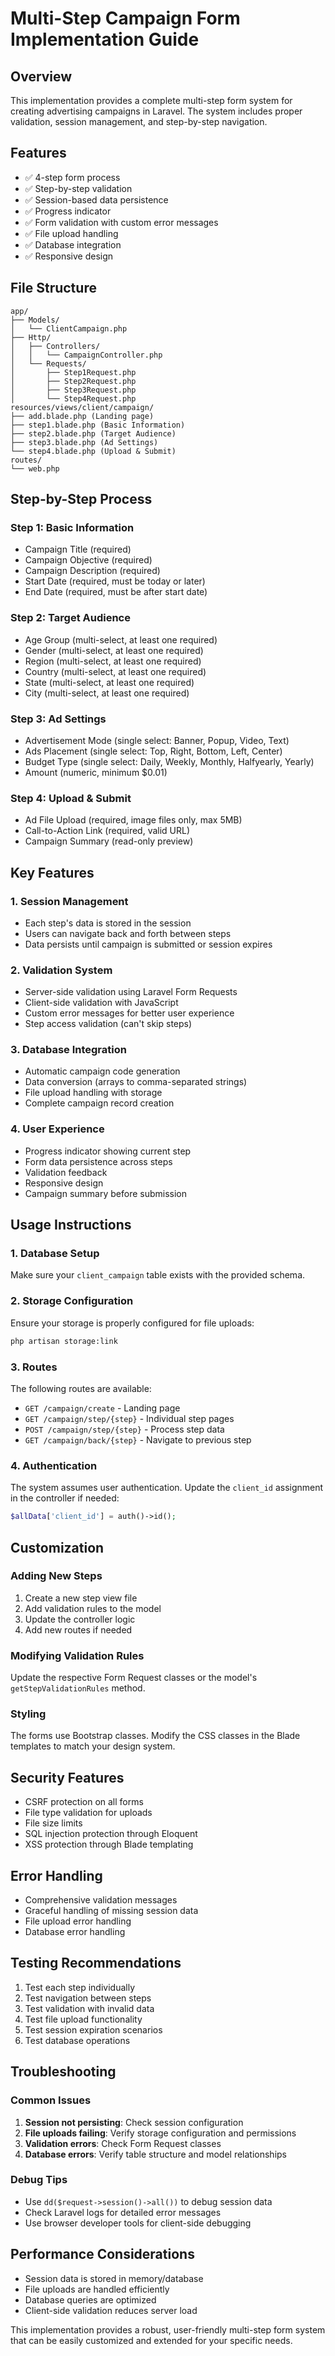# Multi-Step Campaign Form Implementation Guide

## Overview
This implementation provides a complete multi-step form system for creating advertising campaigns in Laravel. The system includes proper validation, session management, and step-by-step navigation.

## Features
- ✅ 4-step form process
- ✅ Step-by-step validation
- ✅ Session-based data persistence
- ✅ Progress indicator
- ✅ Form validation with custom error messages
- ✅ File upload handling
- ✅ Database integration
- ✅ Responsive design

## File Structure

```
app/
├── Models/
│   └── ClientCampaign.php
├── Http/
│   ├── Controllers/
│   │   └── CampaignController.php
│   └── Requests/
│       ├── Step1Request.php
│       ├── Step2Request.php
│       ├── Step3Request.php
│       └── Step4Request.php
resources/views/client/campaign/
├── add.blade.php (Landing page)
├── step1.blade.php (Basic Information)
├── step2.blade.php (Target Audience)
├── step3.blade.php (Ad Settings)
└── step4.blade.php (Upload & Submit)
routes/
└── web.php
```

## Step-by-Step Process

### Step 1: Basic Information
- Campaign Title (required)
- Campaign Objective (required)
- Campaign Description (required)
- Start Date (required, must be today or later)
- End Date (required, must be after start date)

### Step 2: Target Audience
- Age Group (multi-select, at least one required)
- Gender (multi-select, at least one required)
- Region (multi-select, at least one required)
- Country (multi-select, at least one required)
- State (multi-select, at least one required)
- City (multi-select, at least one required)

### Step 3: Ad Settings
- Advertisement Mode (single select: Banner, Popup, Video, Text)
- Ads Placement (single select: Top, Right, Bottom, Left, Center)
- Budget Type (single select: Daily, Weekly, Monthly, Halfyearly, Yearly)
- Amount (numeric, minimum $0.01)

### Step 4: Upload & Submit
- Ad File Upload (required, image files only, max 5MB)
- Call-to-Action Link (required, valid URL)
- Campaign Summary (read-only preview)

## Key Features

### 1. Session Management
- Each step's data is stored in the session
- Users can navigate back and forth between steps
- Data persists until campaign is submitted or session expires

### 2. Validation System
- Server-side validation using Laravel Form Requests
- Client-side validation with JavaScript
- Custom error messages for better user experience
- Step access validation (can't skip steps)

### 3. Database Integration
- Automatic campaign code generation
- Data conversion (arrays to comma-separated strings)
- File upload handling with storage
- Complete campaign record creation

### 4. User Experience
- Progress indicator showing current step
- Form data persistence across steps
- Validation feedback
- Responsive design
- Campaign summary before submission

## Usage Instructions

### 1. Database Setup
Make sure your `client_campaign` table exists with the provided schema.

### 2. Storage Configuration
Ensure your storage is properly configured for file uploads:
```bash
php artisan storage:link
```

### 3. Routes
The following routes are available:
- `GET /campaign/create` - Landing page
- `GET /campaign/step/{step}` - Individual step pages
- `POST /campaign/step/{step}` - Process step data
- `GET /campaign/back/{step}` - Navigate to previous step

### 4. Authentication
The system assumes user authentication. Update the `client_id` assignment in the controller if needed:
```php
$allData['client_id'] = auth()->id();
```

## Customization

### Adding New Steps
1. Create a new step view file
2. Add validation rules to the model
3. Update the controller logic
4. Add new routes if needed

### Modifying Validation Rules
Update the respective Form Request classes or the model's `getStepValidationRules` method.

### Styling
The forms use Bootstrap classes. Modify the CSS classes in the Blade templates to match your design system.

## Security Features

- CSRF protection on all forms
- File type validation for uploads
- File size limits
- SQL injection protection through Eloquent
- XSS protection through Blade templating

## Error Handling

- Comprehensive validation messages
- Graceful handling of missing session data
- File upload error handling
- Database error handling

## Testing Recommendations

1. Test each step individually
2. Test navigation between steps
3. Test validation with invalid data
4. Test file upload functionality
5. Test session expiration scenarios
6. Test database operations

## Troubleshooting

### Common Issues

1. **Session not persisting**: Check session configuration
2. **File uploads failing**: Verify storage configuration and permissions
3. **Validation errors**: Check Form Request classes
4. **Database errors**: Verify table structure and model relationships

### Debug Tips

- Use `dd($request->session()->all())` to debug session data
- Check Laravel logs for detailed error messages
- Use browser developer tools for client-side debugging

## Performance Considerations

- Session data is stored in memory/database
- File uploads are handled efficiently
- Database queries are optimized
- Client-side validation reduces server load

This implementation provides a robust, user-friendly multi-step form system that can be easily customized and extended for your specific needs.